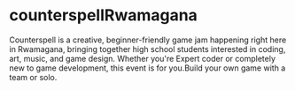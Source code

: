 # counterspellRwamagana
Counterspell is a creative, beginner-friendly game jam happening right here in Rwamagana, bringing together high school students interested in coding, art, music, and game design. Whether you're Expert coder or completely new to game development, this event is for you.  ​Build your own game with a team or solo. 
